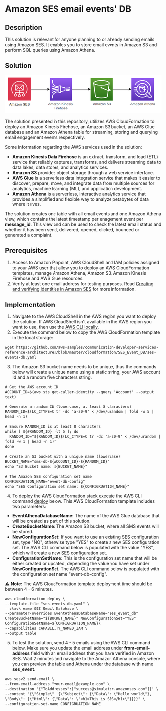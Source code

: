 # Amazon SES email events' DB

## Description

This solution is relevant for anyone planning to or already sending emails using Amazon SES. It enables you to store email events in Amazon S3 and perform SQL queries using Amazon Athena.

## Solution

![ses-event-db-architecture](https://github.com/aws-samples/communication-developer-services-reference-architectures/blob/master/cloudformation/SES_Event_DB/email-event-db-architecture.PNG)

The solution presented in this repository, utilizes AWS CloudFormation to deploy an Amazon Kinesis Firehose, an Amazon S3 bucket, an AWS Glue database and an Amazon Athena table for streaming, storing and querying email engagement events respectively.

Some information regarding the AWS services used in the solution:
- **Amazon Kinesis Data Firehose** is an extract, transform, and load (ETL) service that reliably captures, transforms, and delivers streaming data to data lakes, data stores, and analytics services. 
- **Amazon S3** provides object storage through a web service interface.
- **AWS Glue** is a serverless data integration service that makes it easier to discover, prepare, move, and integrate data from multiple sources for analytics, machine learning (ML), and application development.
- **Amazon Athena** is a serverless, interactive analytics service that provides a simplified and flexible way to analyze petabytes of data where it lives.

The solution creates one table with all email events and one Amazon Athena view, which contains the latest timestamp per enagement event per **message_id**. This view and can be used to check the latest email status and whether it has been send, delivered, opened, clicked, bounced or generated a complaint.

## Prerequisites

1. Access to Amazon Pinpoint, AWS CloudShell and IAM policies assigned to your AWS user that allow you to deploy an AWS CloudFormation templates, manage Amazon Athena, Amazon S3, Amazon Kinesis Firehose and AWS Glue resources.
2. Verify at least one email address for testing purposes. Read [Creating and verifying identities in Amazon SES](https://docs.aws.amazon.com/ses/latest/dg/creating-identities.html) for more information.

## Implementation

1. Navigate to the AWS CloudShell in the AWS region you want to deploy the solution. If AWS CloudShell isn't available in the AWS region you want to use, then use the [AWS CLI locally](https://docs.aws.amazon.com/cli/latest/userguide/getting-started-install.html).
2. Execute the command below to copy the AWS CloudFormation template in the local storage:

```
wget https://github.com/aws-samples/communication-developer-services-reference-architectures/blob/master/cloudformation/SES_Event_DB/ses-events-db.yaml
```
3. The Amazon S3 bucket name needs to be unique, thus the commands below will create a unique name using a static string, your AWS account Id and a random five characters string.

```
# Get the AWS account ID
ACCOUNT_ID=$(aws sts get-caller-identity --query 'Account' --output text)

# Generate a random ID (lowercase, at least 5 characters)
RANDOM_ID=$(LC_CTYPE=C tr -dc 'a-z0-9' < /dev/urandom | fold -w 5 | head -n 1)

# Ensure RANDOM_ID is at least 8 characters
while [ ${#RANDOM_ID} -lt 5 ]; do
  RANDOM_ID="${RANDOM_ID}$(LC_CTYPE=C tr -dc 'a-z0-9' < /dev/urandom | fold -w 1 | head -n 1)"
done

# Create an S3 bucket with a unique name (lowercase)
BUCKET_NAME="sms-db-${ACCOUNT_ID}-${RANDOM_ID}"
echo "S3 Bucket name: ${BUCKET_NAME}"

# The Amazon SES configuration set name
CONFIGRUATION_NAME="event-db-config"
echo "SES Configuration set name: ${CONFIGRUATION_NAME}"
```

4. To deploy the AWS CloudFormation stack execute the AWS CLI command [deploy](https://docs.aws.amazon.com/cli/latest/reference/cloudformation/deploy/) below. This AWS CloudFormation template includes two parameters:
- **EventAthenaDatabaseName:** The name of the AWS Glue database that will be created as part of this solution.
- **CreateBucketName:** The Amazon S3 bucket, where all SMS events will be stored.
- **NewConfigurationSet:** If you want to use an existing SES configuration set, type "NO", otherwise type "YES" to create a new SES configuration set. The AWS CLI command below is populated with the value "YES", which will create a new SES configuration set.
- **ConfigurationSetName:** This is the configuration set name that will be either created or updated, depending the value you have set under **NewConfigurationSet**. The AWS CLI command below is populated with the configuration set name "event-db-config".

:warning: **Note:** The AWS CloudFormation template deployment time should be between 4 - 6 minutes.

```
aws cloudformation deploy \
--template-file "ses-events-db.yaml" \
--stack-name SES-Email-Database \
--parameter-overrides EventAthenaDatabaseName="ses_event_db" CreateBucketName="${BUCKET_NAME}" NewConfigurationSet="YES" ConfigurationSetName=${CONFIGRUATION_NAME}\
--capabilities CAPABILITY_NAMED_IAM \
--output table
```

5. To test the solution, send 4 - 5 emails using the AWS CLI command below. Make sure you update the email address under **from-email-address** field with an email address that you have verified in Amazon SES. Wait 2 minutes and navigate to the Amazon Athena console, where you can preview the table and Athena under the database with name **ses_event**. 

```
aws sesv2 send-email \
--from-email-address "your-email@example.com" \
--destination '{"ToAddresses":["success@simulator.amazonses.com"]}' \
--content "{\"Simple\": {\"Subject\": {\"Data\": \"Hello world\"}, \"Body\": {\"Html\": {\"Data\": \"<h1>This is SES</h1>\"}}}}" \
--configuration-set-name CONFIGRUATION_NAME

```

